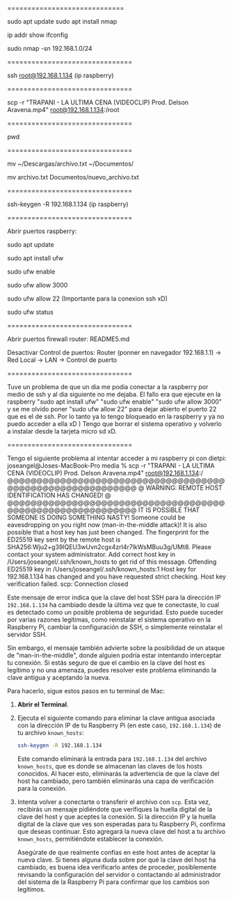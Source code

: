 =============================

sudo apt update
sudo apt install nmap

ip addr show
ifconfig

sudo nmap -sn 192.168.1.0/24

===============================

ssh root@192.168.1.134   (ip raspberry)

===============================

scp -r "TRAPANI - LA ULTIMA CENA (VIDEOCLIP) Prod. Delson Aravena.mp4" root@192.168.1.134:/root

===============================

pwd

===============================

mv ~/Descargas/archivo.txt ~/Documentos/

mv archivo.txt Documentos/nuevo_archivo.txt

===============================

ssh-keygen -R 192.168.1.134 (ip raspberry)

===============================

Abrir puertos raspberry:

sudo apt update

sudo apt install ufw

sudo ufw enable

sudo ufw allow 3000

sudo ufw allow 22 (Importante para la conexion ssh xD)

sudo ufw status


===============================

Abrir puertos firewall router: README5.md

Desactivar Control de puertos: Router (ponner en navegador 192.168.1.1) -> Red Local -> LAN -> Control de puerto

===============================

Tuve un problema de que un dia me podia conectar a la raspberry por medio de ssh y al dia siguiente no me dejaba. El fallo era que ejecute en la raspberry "sudo apt install ufw" "sudo ufw enable" "sudo ufw allow 3000" y se me olvido poner "sudo ufw allow 22" para dejar abierto el puerto 22 que es el de ssh. Por lo tanto ya lo tengo bloqueado en la raspberry y ya no puedo acceder a ella xD ) Tengo que borrar el sistema operativo y volverlo a instalar desde la tarjeta micro sd xD.

===============================

Tengo el siguiente problema al intentar acceder a mi raspberry pi con dietpi: joseangel@Joses-MacBook-Pro media % scp -r "TRAPANI - LA ULTIMA CENA (VIDEOCLIP) Prod. Delson Aravena.mp4" root@192.168.1.134:/
@@@@@@@@@@@@@@@@@@@@@@@@@@@@@@@@@@@@@@@@@@@@@@@@@@@@@@@@@@@
@    WARNING: REMOTE HOST IDENTIFICATION HAS CHANGED!     @
@@@@@@@@@@@@@@@@@@@@@@@@@@@@@@@@@@@@@@@@@@@@@@@@@@@@@@@@@@@
IT IS POSSIBLE THAT SOMEONE IS DOING SOMETHING NASTY!
Someone could be eavesdropping on you right now (man-in-the-middle attack)!
It is also possible that a host key has just been changed.
The fingerprint for the ED25519 key sent by the remote host is
SHA256:Wju2+g39lQEU3wUvn2cgx4zrI4r7lkWsMBuu3g/UMt8.
Please contact your system administrator.
Add correct host key in /Users/joseangel/.ssh/known_hosts to get rid of this message.
Offending ED25519 key in /Users/joseangel/.ssh/known_hosts:1
Host key for 192.168.1.134 has changed and you have requested strict checking.
Host key verification failed.
scp: Connection closed

Este mensaje de error indica que la clave del host SSH para la dirección IP `192.168.1.134` ha cambiado desde la última vez que te conectaste, lo cual es detectado como un posible problema de seguridad. Esto puede suceder por varias razones legítimas, como reinstalar el sistema operativo en la Raspberry Pi, cambiar la configuración de SSH, o simplemente reinstalar el servidor SSH. 

Sin embargo, el mensaje también advierte sobre la posibilidad de un ataque de "man-in-the-middle", donde alguien podría estar intentando interceptar tu conexión. Si estás seguro de que el cambio en la clave del host es legítimo y no una amenaza, puedes resolver este problema eliminando la clave antigua y aceptando la nueva.

Para hacerlo, sigue estos pasos en tu terminal de Mac:

1. **Abrir el Terminal**.
2. Ejecuta el siguiente comando para eliminar la clave antigua asociada con la dirección IP de tu Raspberry Pi (en este caso, `192.168.1.134`) de tu archivo `known_hosts`:

   ```sh
   ssh-keygen -R 192.168.1.134
   ```

   Este comando eliminará la entrada para `192.168.1.134` del archivo `known_hosts`, que es donde se almacenan las claves de los hosts conocidos. Al hacer esto, eliminarás la advertencia de que la clave del host ha cambiado, pero también eliminarás una capa de verificación para la conexión.

3. Intenta volver a conectarte o transferir el archivo con `scp`. Esta vez, recibirás un mensaje pidiéndote que verifiques la huella digital de la clave del host y que aceptes la conexión. Si la dirección IP y la huella digital de la clave que ves son esperadas para tu Raspberry Pi, confirma que deseas continuar. Esto agregará la nueva clave del host a tu archivo `known_hosts`, permitiéndote establecer la conexión.

   Asegúrate de que realmente confías en este host antes de aceptar la nueva clave. Si tienes alguna duda sobre por qué la clave del host ha cambiado, es buena idea verificarlo antes de proceder, posiblemente revisando la configuración del servidor o contactando al administrador del sistema de la Raspberry Pi para confirmar que los cambios son legítimos.